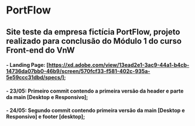 # PortFlow

## Site teste da empresa fictícia PortFlow, projeto realizado para conclusão do Módulo 1 do curso Front-end do VnW

#### - Landing Page: [https://xd.adobe.com/view/13ead2e1-3ac9-44a1-b4cb-14736da07bb0-46b9/screen/570fcf33-f581-402c-935a-5e59ccc31dbd/specs/];

#### - 23/05: Primeiro commit contendo a primeira versão da header e parte da main [Desktop e Responsivo];

#### - 24/05: Segundo commit contendo primeira versão da main [Desktop e Responsivo] e footer [desktop];
